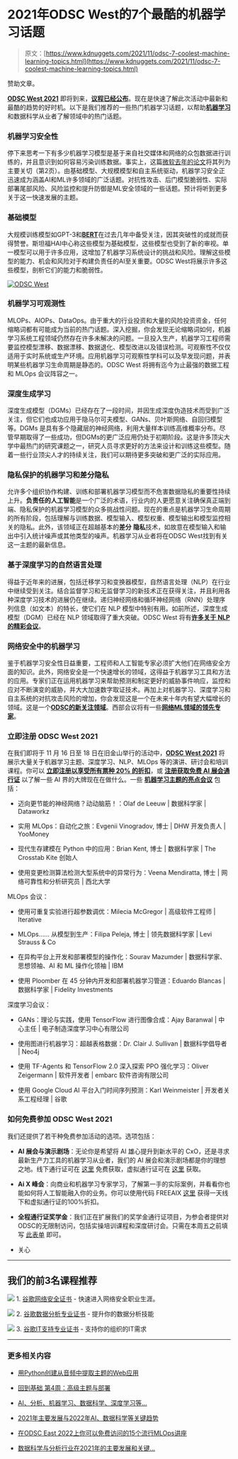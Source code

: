 # 2021年ODSC West的7个最酷的机器学习话题

> 原文：[https://www.kdnuggets.com/2021/11/odsc-7-coolest-machine-learning-topics.html](https://www.kdnuggets.com/2021/11/odsc-7-coolest-machine-learning-topics.html)

赞助文章。

[**ODSC West 2021**](https://odsc.com/california/?__hstc=39712252.8eec8d7f5738faf6416f0c6bad9fe9a5.1634042255273.1635870813851.1635885555078.68&__hssc=39712252.3.1635885555078&__hsfp=2238041096) 即将到来，[**议程已经公布**](https://opendatascience.com/final-odsc-west-2021-schedule-released-how-will-you-spend-your-week/)。现在是快速了解此次活动中最新和最酷的趋势的好时机。以下是我们推荐的一些热门机器学习话题，以帮助[**机器学习**](https://odsc.com/california/machine-learning-conference/?__hstc=39712252.8eec8d7f5738faf6416f0c6bad9fe9a5.1634042255273.1635870813851.1635885555078.68&__hssc=39712252.3.1635885555078&__hsfp=2238041096)和数据科学从业者了解领域中的热门话题。

### **机器学习安全性**

停下来思考一下有多少机器学习模型是基于来自社交媒体和网络的众包数据进行训练的，并且意识到如何容易污染训练数据。事实上，这篇[微软去年的论文](https://arxiv.org/pdf/2002.05646.pdf)将其列为主要关切（第2页）。由基础模型、大规模模型和自主系统驱动，机器学习安全正迅速成为涵盖AI和ML许多领域的广泛话题。对抗性攻击、后门模型脆弱性、实际部署尾部风险、风险监控和提升防御是ML安全领域的一些话题。预计将听到更多关于这一快速发展的主题。

### **基础模型**

大规模训练模型如GPT-3和[**BERT**](https://opendatascience.com/tag/bert/)在过去几年中备受关注，因其突破性的成就而获得赞誉。斯坦福HAI中心称这些模型为基础模型，这些模型也受到了新的审视。单一模型可以用于许多应用，这增加了机器学习系统设计的挑战和风险。理解这些模型的能力、机会和风险对于构建负责任的AI至关重要。ODSC West将展示许多这些模型，剖析它们的能力和脆弱性。

[![ODSC West](../Images/3ee28b2ce970d3a012c2d5ccbf6bedba.png)](https://odsc.com/california/?__hstc=39712252.8eec8d7f5738faf6416f0c6bad9fe9a5.1634042255273.1635870813851.1635885555078.68&__hssc=39712252.3.1635885555078&__hsfp=2238041096)

### **机器学习可观测性**

MLOPs、AIOPs、DataOps。由于重大的行业投资和大量的风险投资资金，任何缩略词都有可能成为当前的热门话题。深入挖掘，你会发现无论缩略词如何，机器学习系统工程领域仍然存在许多未解决的问题。一旦投入生产，机器学习工程师需要监控模型漂移、数据漂移、数据退化、模型改进以及错误检测。可观察性不仅仅适用于实时系统或生产环境。应用机器学习可观察性学科可以及早发现问题，并表明某些机器学习生命周期是静态的。ODSC West 将拥有迄今为止最强的数据工程和 MLOps 会议阵容之一。

### **深度生成学习**

深度生成模型（DGMs）已经存在了一段时间，并因生成深度伪造技术而受到广泛关注，但它们也成功应用于隐马尔可夫模型、GANs、贝叶斯网络、自回归模型等。DGMs 是具有多个隐藏层的神经网络，利用大量样本训练高维概率分布。尽管早期取得了一些成功，但DGMs的更广泛应用仍处于初期阶段。这是许多顶尖大学中最热门的研究课题之一，研究人员寻求更好的方法来设计和训练这些模型。随着一些行业顶尖人才的持续关注，我们可以期待更多突破和更广泛的实际应用。

### **隐私保护的机器学习和差分隐私**

允许多个组织协作构建、训练和部署机器学习模型而不危害数据隐私的重要性持续上升。**负责任的人工智能**是一个广泛的术语，行业内的人更愿意关注确保真正端到端、隐私保护的机器学习模型的众多挑战性问题。现在的重点是机器学习生命周期的所有阶段，包括理解与训练数据、模型输入、模型权重、模型输出和模型监控相关的隐私。此外，该领域正在超越基本的**差分** **隐私**技术，如故意在模型输入和输出中引入统计噪声或其他类型的噪声。机器学习从业者将在ODSC West找到有关这一主题的最新信息。

### **基于深度学习的自然语言处理**

得益于近年来的进展，包括迁移学习和变换器模型，自然语言处理（NLP）在行业中继续受到关注。结合监督学习和无监督学习的新技术正在获得关注，并且利用各种深度学习技术的进展仍在继续。递归神经网络和循环神经网络（RNN）处理序列信息（如文本）的特长，使它们在 NLP 模型中特别有用。如前所述，深度生成模型（DGM）已经在 NLP 领域取得了重大突破。ODSC West 将有[**许多关于 NLP 的精彩会议**](https://odsc.com/california/nlp/?__hstc=39712252.8eec8d7f5738faf6416f0c6bad9fe9a5.1634042255273.1635870813851.1635885555078.68&__hssc=39712252.3.1635885555078&__hsfp=2238041096)。

### **网络安全中的机器学习**

鉴于机器学习安全性日益重要，工程师和人工智能专家必须扩大他们在网络安全方面的知识。此外，网络安全是一个快速增长的领域，这得益于机器学习工具和方法的应用。专家们正在运用机器学习来帮助预测和制定更好的威胁事件响应，监控和应对不断演变的威胁，并大大加速数字取证技术。再加上对机器学习、深度学习和自主系统的对抗攻击风险的增加，你会发现这是一个在未来十年内有望大幅增长的领域。这是一个[**ODSC的新关注领域**](https://odsc.com/california/ai-for-cybersecurity/?__hstc=39712252.8eec8d7f5738faf6416f0c6bad9fe9a5.1634042255273.1635870813851.1635885555078.68&__hssc=39712252.3.1635885555078&__hsfp=2238041096)。西部会议将有一些[**网络ML领域的领先专家**](https://opendatascience.com/protect-your-company-with-the-ml-for-cybersecurity-track-at-odsc-west/)。

### **立即注册 ODSC West 2021**

在我们即将于 11 月 16 日至 18 日在旧金山举行的活动中，[**ODSC West 2021**](https://odsc.com/california/?__hstc=39712252.8eec8d7f5738faf6416f0c6bad9fe9a5.1634042255273.1635870813851.1635885555078.68&__hssc=39712252.3.1635885555078&__hsfp=2238041096) 将展示大量关于机器学习主题、深度学习、NLP、MLOps 等的演讲、研讨会和培训课程。你可以 [**立即注册以享受所有票种 20% 的折扣**](https://odsc.com/california/?__hstc=39712252.8eec8d7f5738faf6416f0c6bad9fe9a5.1634042255273.1635870813851.1635885555078.68&__hssc=39712252.3.1635885555078&__hsfp=2238041096)，或 [**注册获取免费 AI 展会通行证**](https://odsc.com/california/vaiexpo/?__hstc=39712252.8eec8d7f5738faf6416f0c6bad9fe9a5.1634042255273.1635870813851.1635885555078.68&__hssc=39712252.3.1635885555078&__hsfp=2238041096) 以了解一些 AI 界的大牌现在在做什么。一些 [**机器学习主题的亮点会议**](https://odsc.com/california/machine-learning-conference/?__hstc=39712252.8eec8d7f5738faf6416f0c6bad9fe9a5.1634042255273.1635870813851.1635885555078.68&__hssc=39712252.3.1635885555078&__hsfp=2238041096) 包括：

+   迈向更节能的神经网络？动动脑筋！：Olaf de Leeuw | 数据科学家 | Dataworkz

+   实用 MLOps：自动化之旅：Evgenii Vinogradov, 博士 | DHW 开发负责人 | YooMoney

+   现代生存建模在 Python 中的应用：Brian Kent, 博士 | 数据科学家 | The Crosstab Kite 创始人

+   使用变更检测算法检测大型系统中的异常行为：Veena Mendiratta, 博士 | 网络可靠性和分析研究员 | 西北大学

MLOps 会议：

+   使用可重复实验进行超参数调优：Milecia McGregor | 高级软件工程师 | Iterative

+   MLOps…… 从模型到生产：Filipa Peleja, 博士 | 领先数据科学家 | Levi Strauss & Co

+   在异构平台上开发和部署模型的操作化：Sourav Mazumder | 数据科学家、思想领袖、AI 和 ML 操作化领袖 | IBM

+   使用 Ploomber 在 45 分钟内开发和部署机器学习管道：Eduardo Blancas | 数据科学家 | Fidelity Investments

深度学习会议：

+   GANs：理论与实践，使用 TensorFlow 进行图像合成：Ajay Baranwal | 中心主任 | 电子制造深度学习中心有限公司

+   使用图进行机器学习：超越表格数据：Dr. Clair J. Sullivan | 数据科学倡导者 | Neo4j

+   使用 TF-Agents 和 TensorFlow 2.0 深入探索 PPO 强化学习：Oliver Zeigermann | 软件开发者 | embarc 软件咨询有限公司

+   使用 Google Cloud AI 平台入门时间序列预测：Karl Weinmeister | 开发者关系工程经理 | 谷歌

### **如何免费参加 ODSC West 2021**

我们还提供了若干种免费参加活动的选项。选项包括：

+   **AI 展会与演示剧场**：无论你是希望将 AI 雄心提升到新水平的 CxO，还是寻求最新生产力工具的机器学习从业者，我们的 AI 展会和演示剧场都是你的理想之地。线下通行证可在 [这里](https://www.eventbrite.com/e/185738126737) 免费获取，虚拟通行证可在 [这里](https://www.eventbrite.com/e/163847956649) 获取。

+   **Ai X 峰会**：向商业和机器学习专家学习，了解第一手的实际案例，并看看你也能如何将人工智能融入你的业务。你可以使用代码 FREEAIX [这里](http://www.eventbrite.com/e/127505685939/?discount=FREEAIX) 获得一天线下和虚拟通行证的100%折扣。

+   **全程通行证奖学金**：我们正在扩展我们的奖学金通行证项目，为参会者提供对ODSC的无限制访问，包括实操培训课程和深度研讨会。只需在本周五之前填写 [此表单](https://share.hsforms.com/1du3oFg7BRNqWgaWbgAaG0A13zdw?__hstc=39712252.8eec8d7f5738faf6416f0c6bad9fe9a5.1634042255273.1635870813851.1635885555078.68&__hssc=39712252.6.1635885555078&__hsfp=2238041096) 即可。

+   关心

* * *

## 我们的前3名课程推荐

![](../Images/0244c01ba9267c002ef39d4907e0b8fb.png) 1\. [谷歌网络安全证书](https://www.kdnuggets.com/google-cybersecurity) - 快速进入网络安全职业生涯。

![](../Images/e225c49c3c91745821c8c0368bf04711.png) 2\. [谷歌数据分析专业证书](https://www.kdnuggets.com/google-data-analytics) - 提升你的数据分析技能

![](../Images/0244c01ba9267c002ef39d4907e0b8fb.png) 3\. [谷歌IT支持专业证书](https://www.kdnuggets.com/google-itsupport) - 支持你的组织的IT需求

* * *

### 更多相关内容

+   [用Python创建从音频中提取主题的Web应用](https://www.kdnuggets.com/2023/01/creating-web-application-extract-topics-audio-python.html)

+   [回到基础 第4周：高级主题与部署](https://www.kdnuggets.com/back-to-basics-week-4-advanced-topics-and-deployment)

+   [AI、分析、机器学习、数据科学、深度学习等…](https://www.kdnuggets.com/2021/12/developments-predictions-ai-machine-learning-data-science-research.html)

+   [2021年主要发展与2022年AI、数据科学等关键趋势](https://www.kdnuggets.com/2021/12/trends-ai-data-science-ml-technology.html)

+   [在ODSC East 2022上你可以免费访问的15个流行MLOps讲座](https://www.kdnuggets.com/2022/04/odsc-15-trending-mlops-talks-access-free-odsc-east-2022.html)

+   [数据科学与分析行业在2021年的主要发展和关键…](https://www.kdnuggets.com/2021/12/developments-predictions-data-science-analytics-industry.html)

